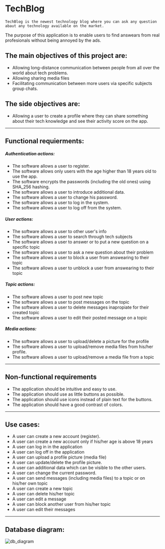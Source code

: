 # TechBlog

    TechBlog is the newest technology blog where you can ask any question abaut any technology available on the market.
The purpose of this application is to enable users to find answears from real profesionals without being annoyed by the ads.

## The main objectives of this project are:
- Allowing long-distance communication between people from all over the world about tech problems.
- Allowing sharing media files
- Facilitating communication between more users via specific subjects group chats.

## The side objectives are:
- Allowing a user to create a profile where they can share something about their tech knowledge and see their activity score on the app.

---
## Functional requierments:
#####  Authentication actions:
- The software allows a user to register.
- The software allows only users with the age higher than 18 years old to use the app.
- The software encrypts the passwords (including the old ones) using SHA_256 hashing.
- The software allows a user to introduce additional data.
- The software allows a user to change his password.
- The software allows a user to log in the system.
- The software allows a user to log off from the system.

#####  User actions:
- The software allows a user to other user's info
- The software allows a user to search through tech subjects
- The software allows a user to answer or to put a new question on a specific topic
- The software allows a user to ask a new question about their problem
- The software allows a user to block a user from answearing to their topic
- The software allows a user to unblock a user from answearing to their topic
 

##### Topic actions:
- The software allows a user to post new topic
- The software allows a user to post messages on the topic
- The software allows a user to delete messages inapropiate for their created topic
- The software allows a user to edit their posted message on a topic

##### Media actions:
- The software allows a user to upload/delete a picture for the profile
- The software allows a user to upload/remove media files from his/her profile.
- The software allows a user to upload/remove a media file from a topic

---
##  Non-functional requirements
- The application should be intuitive and easy to use.
- The application should use as little buttons as possible.
- The application should use icons instead of plain text for the buttons.
- The application should have a good contrast of colors.


---
## Use cases:
- A user can create a new account (register).
- A user can create a new account only if his/her age is above 18 years
- A user can log in in the application
- A user can log off in the application
- A user can upload a profile picture (media file)
- A user can update/delete the profile picture.
- A user can additional data which can be visible to the other users.
- A user can change the current password.
- A user can send messages (including media files) to a topic or on his/her own topic
- A user can create a new topic
- A user can delete his/her topic
- A user can edit a message
- A user can block another user from his/her topic
- A user can edit their messages
---
## Database diagram:

![db_diagram](https://user-images.githubusercontent.com/111737211/225232169-566ec2cf-6bf3-462b-984e-040fffc5e62f.svg)
